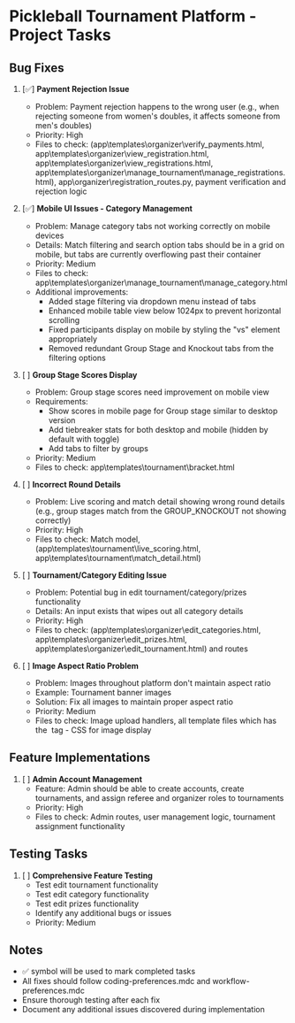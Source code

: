 # Pickleball Tournament Platform - Project Tasks

## Bug Fixes

1. [✅] **Payment Rejection Issue**
   - Problem: Payment rejection happens to the wrong user (e.g., when rejecting someone from women's doubles, it affects someone from men's doubles)
   - Priority: High
   - Files to check: (app\templates\organizer\verify_payments.html, app\templates\organizer\view_registration.html,
   app\templates\organizer\view_registrations.html, app\templates\organizer\manage_tournament\manage_registrations.html), app\organizer\registration_routes.py, payment verification and rejection logic

2. [✅] **Mobile UI Issues - Category Management**
   - Problem: Manage category tabs not working correctly on mobile devices
   - Details: Match filtering and search option tabs should be in a grid on mobile, but tabs are currently overflowing past their container
   - Priority: Medium
   - Files to check: app\templates\organizer\manage_tournament\manage_category.html
   - Additional improvements:
     - Added stage filtering via dropdown menu instead of tabs
     - Enhanced mobile table view below 1024px to prevent horizontal scrolling
     - Fixed participants display on mobile by styling the "vs" element appropriately
     - Removed redundant Group Stage and Knockout tabs from the filtering options

3. [ ] **Group Stage Scores Display**
   - Problem: Group stage scores need improvement on mobile view
   - Requirements:
     - Show scores in mobile page for Group stage similar to desktop version
     - Add tiebreaker stats for both desktop and mobile (hidden by default with toggle)
     - Add tabs to filter by groups
   - Priority: Medium
   - Files to check: app\templates\tournament\bracket.html

4. [ ] **Incorrect Round Details**
   - Problem: Live scoring and match detail showing wrong round details (e.g., group stages match from the GROUP_KNOCKOUT not showing correctly)
   - Priority: High
   - Files to check: Match model, (app\templates\tournament\live_scoring.html, app\templates\tournament\match_detail.html)

5. [ ] **Tournament/Category Editing Issue**
   - Problem: Potential bug in edit tournament/category/prizes functionality
   - Details: An input exists that wipes out all category details
   - Priority: High
   - Files to check: (app\templates\organizer\edit_categories.html, app\templates\organizer\edit_prizes.html, app\templates\organizer\edit_tournament.html) and routes

6. [ ] **Image Aspect Ratio Problem**
   - Problem: Images throughout platform don't maintain aspect ratio
   - Example: Tournament banner images
   - Solution: Fix all images to maintain proper aspect ratio
   - Priority: Medium
   - Files to check: Image upload handlers, all template files which has the <img> tag - CSS for image display

## Feature Implementations

1. [ ] **Admin Account Management**
   - Feature: Admin should be able to create accounts, create tournaments, and assign referee and organizer roles to tournaments
   - Priority: High
   - Files to check: Admin routes, user management logic, tournament assignment functionality

## Testing Tasks

1. [ ] **Comprehensive Feature Testing**
   - Test edit tournament functionality
   - Test edit category functionality
   - Test edit prizes functionality
   - Identify any additional bugs or issues
   - Priority: Medium

## Notes
- ✅ symbol will be used to mark completed tasks
- All fixes should follow coding-preferences.mdc and workflow-preferences.mdc
- Ensure thorough testing after each fix
- Document any additional issues discovered during implementation
